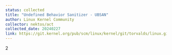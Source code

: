 ```yaml
---
status: collected
title: "Undefined Behavior Sanitizer - UBSAN"
author: Linux Kernel Community
collector: nektos/act
collected_date: 20240227
link: https://git.kernel.org/pub/scm/linux/kernel/git/torvalds/linux.git/tree/Documentation/dev-tools/ubsan.rst
---
```

2
